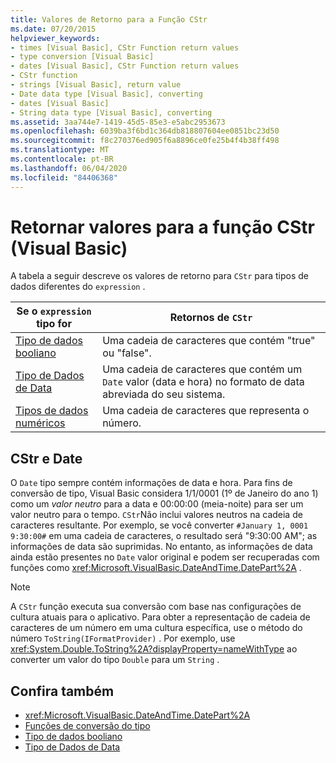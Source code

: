 ```yaml
---
title: Valores de Retorno para a Função CStr
ms.date: 07/20/2015
helpviewer_keywords:
- times [Visual Basic], CStr Function return values
- type conversion [Visual Basic]
- dates [Visual Basic], CStr Function return values
- CStr function
- strings [Visual Basic], return value
- Date data type [Visual Basic], converting
- dates [Visual Basic]
- String data type [Visual Basic], converting
ms.assetid: 3aa744e7-1419-45d5-85e3-e5abc2953673
ms.openlocfilehash: 6039ba3f6bd1c364db818807604ee0851bc23d50
ms.sourcegitcommit: f8c270376ed905f6a8896ce0fe25b4f4b38ff498
ms.translationtype: MT
ms.contentlocale: pt-BR
ms.lasthandoff: 06/04/2020
ms.locfileid: "84406368"
---
```

# <a name="return-values-for-the-cstr-function-visual-basic"></a>Retornar valores para a função CStr (Visual Basic)
A tabela a seguir descreve os valores de retorno para `CStr` para tipos de dados diferentes do `expression` .  
  
|Se o `expression` tipo for|Retornos de `CStr`|  
|-----------------------------|--------------------|  
|[Tipo de dados booliano](../data-types/boolean-data-type.md)|Uma cadeia de caracteres que contém "true" ou "false".|  
|[Tipo de Dados de Data](../data-types/date-data-type.md)|Uma cadeia de caracteres que contém um `Date` valor (data e hora) no formato de data abreviada do seu sistema.|  
|[Tipos de dados numéricos](../../programming-guide/language-features/data-types/numeric-data-types.md)|Uma cadeia de caracteres que representa o número.|  
  
## <a name="cstr-and-date"></a>CStr e Date  
 O `Date` tipo sempre contém informações de data e hora. Para fins de conversão de tipo, Visual Basic considera 1/1/0001 (1º de Janeiro do ano 1) como um *valor neutro* para a data e 00:00:00 (meia-noite) para ser um valor neutro para o tempo. `CStr`Não inclui valores neutros na cadeia de caracteres resultante. Por exemplo, se você converter `#January 1, 0001 9:30:00#` em uma cadeia de caracteres, o resultado será "9:30:00 AM"; as informações de data são suprimidas. No entanto, as informações de data ainda estão presentes no `Date` valor original e podem ser recuperadas com funções como <xref:Microsoft.VisualBasic.DateAndTime.DatePart%2A> .  
  
> [!NOTE]
> A `CStr` função executa sua conversão com base nas configurações de cultura atuais para o aplicativo. Para obter a representação de cadeia de caracteres de um número em uma cultura específica, use o método do número `ToString(IFormatProvider)` . Por exemplo, use <xref:System.Double.ToString%2A?displayProperty=nameWithType> ao converter um valor do tipo `Double` para um `String` .  
  
## <a name="see-also"></a>Confira também

- <xref:Microsoft.VisualBasic.DateAndTime.DatePart%2A>
- [Funções de conversão do tipo](type-conversion-functions.md)
- [Tipo de dados booliano](../data-types/boolean-data-type.md)
- [Tipo de Dados de Data](../data-types/date-data-type.md)
